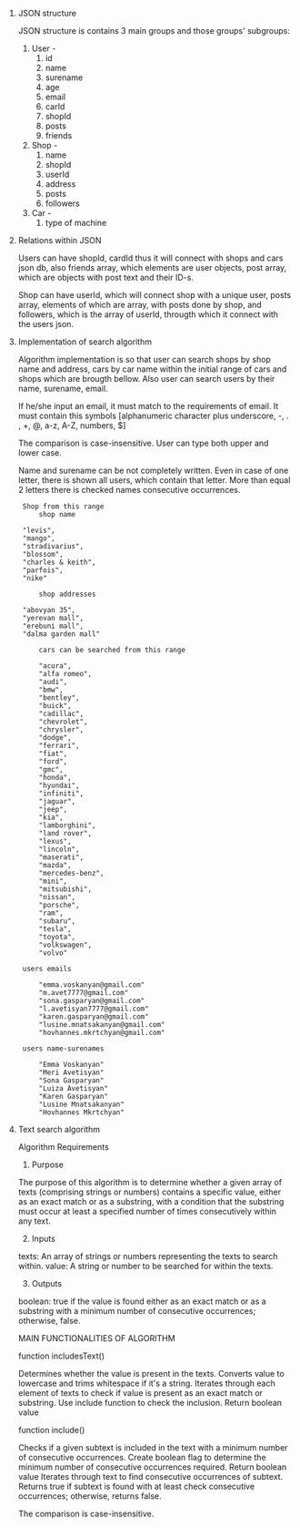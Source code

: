 1) JSON structure

    JSON structure is contains 3 main groups and those groups' subgroups:

    1. User - 
        1. id  
        2. name
        3. surename
        4. age
        5. email
        6. carId
        7. shopId
        8. posts
        9. friends
    2. Shop -
        1. name
        2. shopId
        3. userId
        4. address
        5. posts
        6. followers
    3. Car - 
        1. type of machine

    

2) Relations within JSON 

    Users can have shopId, cardId thus it will connect with shops and cars json db, also friends array, which elements are user 
    objects, post array, which are objects with post text and their ID-s.

    Shop can have userId, which will connect shop with a unique user, posts array, elements of which are array, with posts done by 
    shop, and followers, which is the array of userId, througth which it connect with the users json.  

3) Implementation of search algorithm

    Algorithm implementation is so that user can search shops by shop name and address, cars by car name within the initial 
    range of cars and shops which are brougth bellow. 
    Also user can search users by their name, surename, email. 

    If he/she input an email, it must match to the requirements of email. It must contain this symbols
    [alphanumeric character plus underscore, -, . , +, @, a-z, A-Z, numbers, $]
    
    The comparison is case-insensitive. User can type both upper and lower case.

    Name and surename can be not completely written. Even in case of one letter, there is shown all users, which contain 
    that letter. More than equal 2 letters there is checked names consecutive occurrences.

        Shop from this range
            shop name

        "levis",
        "mango",
        "stradivarius",
        "blossom",
        "charles & keith",
        "parfois",
        "nike"

            shop addresses

        "abovyan 35",
        "yerevan mall",
        "erebuni mall",
        "dalma garden mall"
    
            cars can be searched from this range

            "acura",
            "alfa romeo",
            "audi",
            "bmw",
            "bentley",
            "buick",
            "cadillac",
            "chevrolet",
            "chrysler",
            "dodge",
            "ferrari",
            "fiat",
            "ford",
            "gmc",
            "honda",
            "hyundai",
            "infiniti",
            "jaguar",
            "jeep",
            "kia",
            "lamborghini",
            "land rover",
            "lexus",
            "lincoln",
            "maserati",
            "mazda",
            "mercedes-benz",
            "mini",
            "mitsubishi",
            "nissan",
            "porsche",
            "ram",
            "subaru",
            "tesla",
            "toyota",
            "volkswagen",
            "volvo"

        users emails

            "emma.voskanyan@gmail.com"
            "m.avet7777@gmail.com"
            "sona.gasparyan@gmail.com"
            "l.avetisyan7777@gmail.com"
            "karen.gasparyan@gmail.com"
            "lusine.mnatsakanyan@gmail.com"
            "hovhannes.mkrtchyan@gmail.com"

        users name-surenames

            "Emma Voskanyan"
            "Meri Avetisyan"
            "Sona Gasparyan"
            "Luiza Avetisyan"
            "Karen Gasparyan"
            "Lusine Mnatsakanyan"
            "Hovhannes Mkrtchyan"
        



4) Text search algorithm

    Algorithm Requirements

    1. Purpose

    The purpose of this algorithm is to determine whether a given array of texts (comprising strings or numbers) contains a 
    specific value, either as an exact match or as a substring, with a condition that the substring must occur at least a 
    specified number of times consecutively within any text.

    2. Inputs

    texts: An array of strings or numbers representing the texts to search within.
    value: A string or number to be searched for within the texts.

    3. Outputs

    boolean: true if the value is found either as an exact match or as a substring with a minimum number of consecutive 
    occurrences; otherwise, false.

    MAIN FUNCTIONALITIES OF ALGORITHM 

    function includesText()

    Determines whether the value is present in the texts.
    Converts value to lowercase and trims whitespace if it's a string.
    Iterates through each element of texts to check if value is present as an exact match or substring.
    Use include function to check the inclusion.
    Return boolean value

    function include()

    Checks if a given subtext is included in the text with a minimum number of consecutive occurrences.
    Create boolean flag to determine the minimum number of consecutive occurrences required.
    Return boolean value
    Iterates through text to find consecutive occurrences of subtext.
    Returns true if subtext is found with at least check consecutive occurrences; otherwise, returns false.

    The comparison is case-insensitive.



